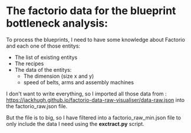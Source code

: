 # The factorio data for the blueprint bottleneck analysis:

To process the blueprints, I need to have some knowledge about Factorio and each one of those entitys:

- The list of existing entitys
- The recipes
- The data of the entitys:
  - The dimension (size x and y)
  - speed of belts, arms and assembly machines

I don't want to write everything, so I imported all those data from : https://jackhugh.github.io/factorio-data-raw-visualiser/data-raw.json into the factorio_raw.json file.

But the file is to big, so I have filtered into a factorio_raw_min.json file to only include the data I need using the **exctract.py** script.